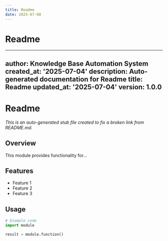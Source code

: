 ```yaml
---
title: Readme
date: 2025-07-08
---
```


# Readme

---
author: Knowledge Base Automation System
created_at: '2025-07-04'
description: Auto-generated documentation for Readme
title: Readme
updated_at: '2025-07-04'
version: 1.0.0
---

# Readme

*This is an auto-generated stub file created to fix a broken link from README.md.*

## Overview

This module provides functionality for...

## Features

- Feature 1
- Feature 2
- Feature 3

## Usage

```python
# Example code
import module

result = module.function()
```

